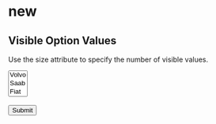 # new
<!DOCTYPE html>
<html>
<body>

<h2>Visible Option Values</h2>
<p>Use the size attribute to specify the number of visible values.</p>

<form action="/action_page.php">
  <select name="cars" size="3">
    <option value="volvo">Volvo</option>
    <option value="saab">Saab</option>
    <option value="fiat">Fiat</option>
    <option value="audi">Audi</option>
  </select>
  <br><br>
  <input type="submit">
</form>

</body>
</html>
